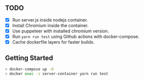 ## TODO

- [x] Run server.js inside nodejs container.
- [x] Install Chromium inside the container.
- [x] Use puppeteer with installed chromium version.
- [x] Run `yarn run test` using Github actions with docker-compose.
- [x] Cache dockerfile layers for faster builds.

## Getting Started

```bash
> docker-compose up -d
> docker exec -i server-container yarn run test
```
